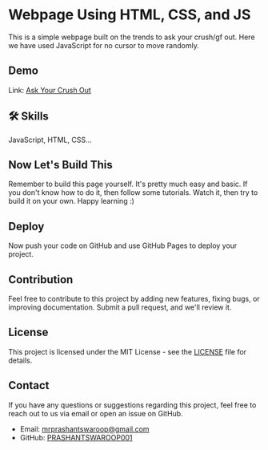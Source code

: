 # Webpage Using HTML, CSS, and JS

This is a simple webpage built on the trends to ask your crush/gf out. Here we have used JavaScript for no cursor to move randomly.

## Demo

Link: [Ask Your Crush Out](https://prashantswaroop001.github.io/ask-your-crush-out/)

## 🛠 Skills
JavaScript, HTML, CSS...

## Now Let's Build This
Remember to build this page yourself. It's pretty much easy and basic. If you don't know how to do it, then follow some tutorials. Watch it, then try to build it on your own. 
Happy learning :)

## Deploy
Now push your code on GitHub and use GitHub Pages to deploy your project.

## Contribution
Feel free to contribute to this project by adding new features, fixing bugs, or improving documentation. Submit a pull request, and we'll review it.

## License
This project is licensed under the MIT License - see the [LICENSE](LICENSE) file for details.

## Contact
If you have any questions or suggestions regarding this project, feel free to reach out to us via email or open an issue on GitHub.

- Email: mrprashantswaroop@gmail.com
- GitHub: [PRASHANTSWAROOP001](https://github.com/PRASHANTSWAROOP001)
